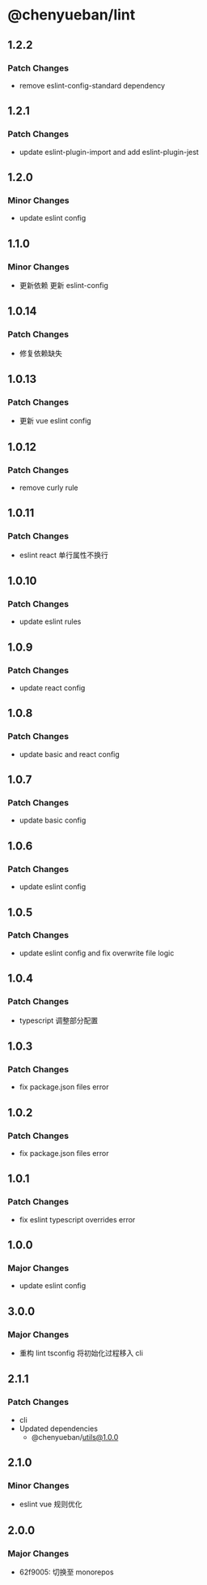 # @chenyueban/lint

## 1.2.2

### Patch Changes

- remove eslint-config-standard dependency

## 1.2.1

### Patch Changes

- update eslint-plugin-import and add eslint-plugin-jest

## 1.2.0

### Minor Changes

- update eslint config

## 1.1.0

### Minor Changes

- 更新依赖 更新 eslint-config

## 1.0.14

### Patch Changes

- 修复依赖缺失

## 1.0.13

### Patch Changes

- 更新 vue eslint config

## 1.0.12

### Patch Changes

- remove curly rule

## 1.0.11

### Patch Changes

- eslint react 单行属性不换行

## 1.0.10

### Patch Changes

- update eslint rules

## 1.0.9

### Patch Changes

- update react config

## 1.0.8

### Patch Changes

- update basic and react config

## 1.0.7

### Patch Changes

- update basic config

## 1.0.6

### Patch Changes

- update eslint config

## 1.0.5

### Patch Changes

- update eslint config and fix overwrite file logic

## 1.0.4

### Patch Changes

- typescript 调整部分配置

## 1.0.3

### Patch Changes

- fix package.json files error

## 1.0.2

### Patch Changes

- fix package.json files error

## 1.0.1

### Patch Changes

- fix eslint typescript overrides error

## 1.0.0

### Major Changes

- update eslint config

## 3.0.0

### Major Changes

- 重构 lint tsconfig 将初始化过程移入 cli

## 2.1.1

### Patch Changes

- cli
- Updated dependencies
  - @chenyueban/utils@1.0.0

## 2.1.0

### Minor Changes

- eslint vue 规则优化

## 2.0.0

### Major Changes

- 62f9005: 切换至 monorepos

